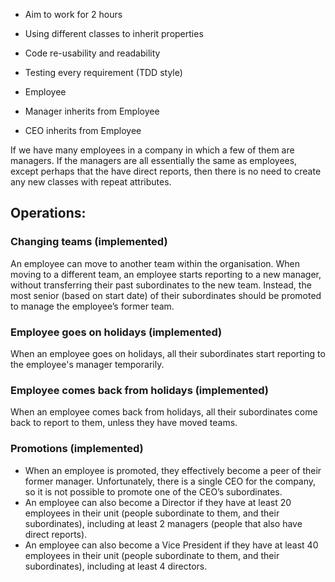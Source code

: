 - Aim to work for 2 hours
- Using different classes to inherit properties
- Code re-usability and readability
- Testing every requirement (TDD style)


- Employee
- Manager inherits from Employee
- CEO inherits from Employee

If we have many employees in a company in which a few of them are managers. If the managers are all essentially the same as employees, except perhaps that
the have direct reports, then there is no need to create any new classes with repeat attributes.

## Operations:
### Changing teams (implemented)
An employee can move to another team within the organisation. When moving to
a different team, an employee starts reporting to a new manager, without
transferring their past subordinates to the new team. Instead, the most senior
(based on start date) of their subordinates should be promoted to manage the
employee’s former team.

### Employee goes on holidays (implemented)
When an employee goes on holidays, all their subordinates start reporting to the
employee's manager temporarily.

### Employee comes back from holidays (implemented)
When an employee comes back from holidays, all their subordinates come back
to report to them, unless they have moved teams.
 
### Promotions (implemented)
- When an employee is promoted, they effectively become a peer of their former
manager. Unfortunately, there is a single CEO for the company, so it is not
possible to promote one of the CEO’s subordinates.
- An employee can also become a Director if they have at least 20 employees in
their unit (people subordinate to them, and their subordinates), including at least
2 managers (people that also have direct reports).
- An employee can also become a Vice President if they have at least 40
employees in their unit (people subordinate to them, and their subordinates),
  including at least 4 directors.
